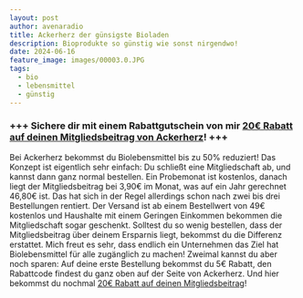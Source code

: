 ```yaml
---
layout: post
author: avenaradio
title: Ackerherz der günsigste Bioladen
description: Bioprodukte so günstig wie sonst nirgendwo!
date: 2024-06-16
feature_image: images/00003.0.JPG
tags:
  - bio
  - lebensmittel
  - günstig
---
```

### +++ Sichere dir mit einem Rabattgutschein von mir <a href="/ackerherz" target="_blank">20€ Rabatt auf deinen Mitgliedsbeitrag von Ackerherz</a>! +++

Bei Ackerherz bekommst du Biolebensmittel bis zu 50% reduziert! Das Konzept ist eigentlich sehr einfach: Du schließt eine Mitgliedschaft ab, und kannst dann ganz normal bestellen. Ein Probemonat ist kostenlos, danach liegt der Mitgliedsbeitrag bei 3,90€ im Monat, was auf ein Jahr gerechnet 46,80€ ist. Das hat sich in der Regel allerdings schon nach zwei bis drei Bestellungen rentiert.
Der Versand ist ab einem Bestellwert von 49€ kostenlos und Haushalte mit einem Geringen Einkommen bekommen die Mitgliedschaft sogar geschenkt. 
Solltest du so wenig bestellen, dass der Mitgliedsbeitrag über deinem Ersparnis liegt, bekommst du die Differenz erstattet.
Mich freut es sehr, dass endlich ein Unternehmen das Ziel hat Biolebensmittel für alle zugänglich zu machen!
Zweimal kannst du aber noch sparen: Auf deine erste Bestellung bekommst du 5€ Rabatt, den Rabattcode findest du ganz oben auf der Seite von Ackerherz.
Und hier bekommst du nochmal <a href="/ackerherz" target="_blank">20€ Rabatt auf deinen Mitgliedsbeitrag</a>!
